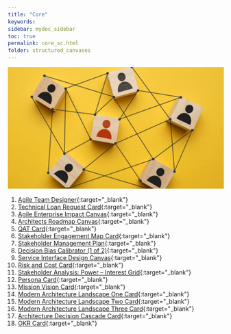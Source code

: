 ```yaml
---
title: "Core"
keywords: 
sidebar: mydoc_sidebar
toc: true
permalink: core_sc.html
folder: structured_canvases
---
```


![Structured Canvases - Business](media/core_001.png)

1. [Agile Team Designer](agile_team_designer.md){:target="_blank"}
2. [Technical Loan Request Card](technical_loan_request_card.md){:target="_blank"}
3. [Agile Enterprise Impact Canvas](agile_enterprise_impact_canvas.md){:target="_blank"}
4. [Architects Roadmap Canvas](architects_roadmap_canvas.md){:target="_blank"}
5. [QAT Card](qatt_card.md){:target="_blank"}
6. [Stakeholder Engagement Map Card](stakeholder_engagement_map_card.md){:target="_blank"}
7. [Stakeholder Management Plan](stakholder_management_plan.md){:target="_blank"}
8. [Decision Bias Calibrator (1 of 2)](decision_bias_calibrator_1.md){:target="_blank"}
9. [Service Interface Design Canvas](service_interface_design_canvas.md){:target="_blank"}
10. [Risk and Cost Card](risk_and_cost_card.md){:target="_blank"}
11. [Stakeholder Analysis: Power – Interest Grid](power_interest_grid.md){:target="_blank"}
12. [Persona Card](persona_card.md){:target="_blank"}
13. [Mission Vision Card](mission_vision_card.md){:target="_blank"}
14. [Modern Architecture Landscape One Card](modern_architecture_landscape_one_card.md){:target="_blank"}
15. [Modern Architecture Landscape Two Card](modern_architecture_landscape_two_card.md){:target="_blank"}
16. [Modern Architecture Landscape Three Card](modern_architecture_landscape_three_card.md){:target="_blank"}
17. [Architecture Decision Cascade Card](architecture_decision_cascade_card.md){:target="_blank"}
18. [OKR Card](okr_card.md){:target="_blank"}




